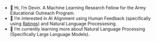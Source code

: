 - 👋 Hi, I’m Devin. A Machine Learning Research Fellow for the Army Educational Outreach Program.
- 👀 I’m interested in AI Alignment using Human Feedback (specifically using [Ratings](https://arxiv.org/abs/2307.16348)) and Natural Language Processesing.
- 🌱 I’m currently learning more about Natural Language Processing (Specifically Large Language Models). 
